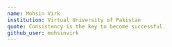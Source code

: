 ```yaml
---
name: Mohsin Virk
institution: Virtual University of Pakistan
quote: Consistency is the key to become successful.
github_user: mohsinvirk
---
```

